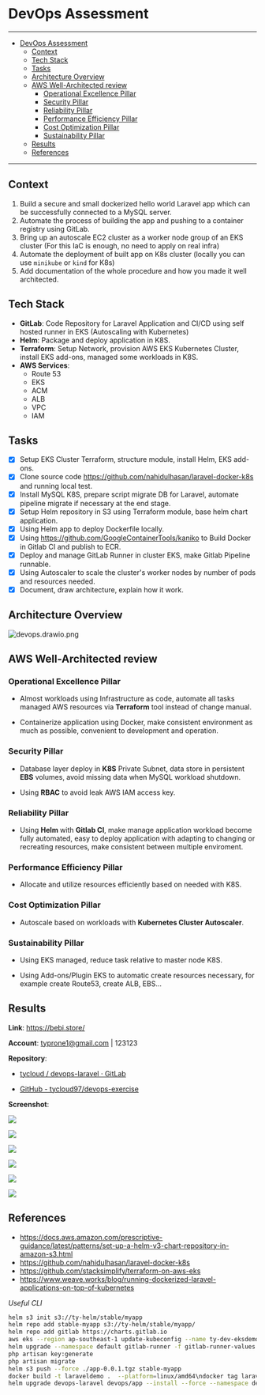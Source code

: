 # DevOps Assessment

---

- [DevOps Assessment](#devops-assessment)
  - [Context](#context)
  - [Tech Stack](#tech-stack)
  - [Tasks](#tasks)
  - [Architecture Overview](#architecture-overview)
  - [AWS Well-Architected review](#aws-well-architected-review)
    - [Operational Excellence Pillar](#operational-excellence-pillar)
    - [Security Pillar](#security-pillar)
    - [Reliability Pillar](#reliability-pillar)
    - [Performance Efficiency Pillar](#performance-efficiency-pillar)
    - [Cost Optimization Pillar](#cost-optimization-pillar)
    - [Sustainability Pillar](#sustainability-pillar)
  - [Results](#results)
  - [References](#references)

---

## Context

1. Build a secure and small dockerized hello world Laravel app which can be successfully connected to a MySQL server.
2. Automate the process of building the app and pushing to a container registry using GitLab.
3. Bring up an autoscale EC2 cluster as a worker node group of an EKS cluster (For this IaC is enough, no need to apply on real infra)
4. Automate the deployment of built app on K8s cluster (locally you can use `minikube` or `kind` for K8s)
5. Add documentation of the whole procedure and how you made it well architected.

## Tech Stack

- **GitLab**: Code Repository for Laravel Application and CI/CD using self hosted runner in EKS (Autoscaling with Kubernetes)
- **Helm**: Package and deploy application in K8S.
- **Terraform**: Setup Network, provision AWS EKS Kubernetes Cluster, install EKS add-ons, managed some workloads in K8S.
- **AWS Services**:
  - Route 53
  - EKS
  - ACM
  - ALB
  - VPC
  - IAM

## Tasks

- [x] Setup EKS Cluster Terraform, structure module, install Helm, EKS add-ons.
- [x] Clone source code https://github.com/nahidulhasan/laravel-docker-k8s and running local test.
- [x] Install MySQL K8S, prepare script migrate DB for Laravel, automate pipeline migrate if necessary at the end stage.
- [x] Setup Helm repository in S3 using Terraform module, base helm chart application.
- [x] Using Helm app to deploy Dockerfile locally.
- [x] Using https://github.com/GoogleContainerTools/kaniko to Build Docker in Gitlab CI and publish to ECR.
- [x] Deploy and manage GitLab Runner in cluster EKS, make Gitlab Pipeline runnable.
- [x] Using Autoscaler to scale the cluster's worker nodes by number of pods and resources needed.
- [x] Document, draw architecture, explain how it work.

## Architecture Overview

![devops.drawio.png](./docs/devops.drawio.png)

## AWS Well-Architected review

### Operational Excellence Pillar

- Almost workloads using Infrastructure as code, automate all tasks managed AWS resources via **Terraform** tool instead of change manual.

- Containerize application using Docker, make consistent environment as much as possible, convenient to development and operation.

### Security Pillar

- Database layer deploy in **K8S** Private Subnet, data store in persistent **EBS** volumes, avoid missing data when MySQL workload shutdown.

- Using **RBAC** to avoid leak AWS IAM access key.

### Reliability Pillar

- Using **Helm** with **Gitlab CI**, make manage application workload become fully automated, easy to deploy application with adapting to changing or recreating resources, make consistent between multiple enviroment.

### Performance Efficiency Pillar

- Allocate and utilize resources efficiently based on needed with K8S.

### Cost Optimization Pillar

- Autoscale based on workloads with **Kubernetes Cluster Autoscaler**.

### Sustainability Pillar

- Using EKS managed, reduce task relative to master node K8S.

- Using Add-ons/Plugin EKS to automatic create resources necessary, for example create Route53, create ALB, EBS...

## Results

**Link**: https://bebi.store/

**Account**: typrone1@gmail.com | 123123

**Repository**:

- [tycloud / devops-laravel · GitLab](https://gitlab.com/tycloud/devops-laravel/)

- [GitHub - tycloud97/devops-exercise](https://github.com/tycloud97/devops-exercise)

**Screenshot**:

![](./docs/2022-08-07-12-57-11-image.png)

![](./docs/2022-08-07-12-57-28-image.png)

![](./docs/2022-08-07-12-59-50-image.png)

![](./docs/2022-08-07-13-00-44-image.png)

![](./docs/2022-08-07-13-02-49-image.png)

![](./docs/2022-08-07-13-03-06-image.png)

## References

- https://docs.aws.amazon.com/prescriptive-guidance/latest/patterns/set-up-a-helm-v3-chart-repository-in-amazon-s3.html
- https://github.com/nahidulhasan/laravel-docker-k8s
- https://github.com/stacksimplify/terraform-on-aws-eks
- https://www.weave.works/blog/running-dockerized-laravel-applications-on-top-of-kubernetes

_Useful CLI_

```bash
helm s3 init s3://ty-helm/stable/myapp
helm repo add stable-myapp s3://ty-helm/stable/myapp/
helm repo add gitlab https://charts.gitlab.io
aws eks --region ap-southeast-1 update-kubeconfig --name ty-dev-eksdemo
helm upgrade --namespace default gitlab-runner -f gitlab-runner-values.yaml gitlab/gitlab-runner
php artisan key:generate
php artisan migrate
helm s3 push --force ./app-0.0.1.tgz stable-myapp
docker build -t laraveldemo .  --platform=linux/amd64\ndocker tag laraveldemo:latest 827539266883.dkr.ecr.ap-southeast-1.amazonaws.com/laraveldemo:latest\ndocker push 827539266883.dkr.ecr.ap-southeast-1.amazonaws.com/laraveldemo:latest
helm upgrade devops-laravel devops/app --install --force --namespace devops-laravel -f deployment/dev.yaml --set image.repository=${DOCKER_IMAGE},image.tag=${DOCKER_TAG} -->
```
